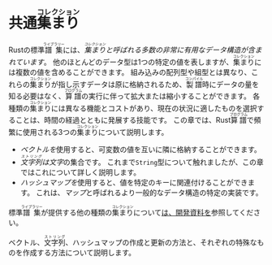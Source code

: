 # 共通<ruby>集まり<rt>コレクション</rt></ruby>

Rustの標準<ruby>譜集<rt>ライブラリー</rt></ruby>には、*<ruby>集まり<rt>コレクション</rt></ruby>*と呼ばれる多数の非常に有用なデータ構造が含まれてい*ます*。
他のほとんどのデータ型は1つの特定の値を表しますが、<ruby>集まり<rt>コレクション</rt></ruby>には複数の値を含めることができます。
組み込みの配列型や組型とは異なり、これらの<ruby>集まり<rt>コレクション</rt></ruby>が指し示すデータは原に格納されるため、<ruby>製譜<rt>コンパイル</rt></ruby>時にデータの量を知る必要はなく、<ruby>算譜<rt>プログラム</rt></ruby>の実行に伴って拡大または縮小することができます。
各種類の<ruby>集まり<rt>コレクション</rt></ruby>には異なる機能とコストがあり、現在の状況に適したものを選択することは、時間の経過とともに発展する技能です。
この章では、Rust<ruby>算譜<rt>プログラム</rt></ruby>で頻繁に使用される3つの<ruby>集まり<rt>コレクション</rt></ruby>について説明します。

* *ベクトルを*使用すると、可変数の値を互いに隣に格納することができます。
* *<ruby>文字列<rt>ストリング</rt></ruby>*は*文字*の集合です。
   これまで`String`型について触れましたが、この章ではこれについて詳しく説明します。
* *ハッシュマップを*使用すると、値を特定のキーに関連付けることができます。
   これは、*マップ*と呼ばれるより一般的なデータ構造の特定の実装です。

標準<ruby>譜集<rt>ライブラリー</rt></ruby>が提供する他の種類の<ruby>集まり<rt>コレクション</rt></ruby>について[は、開発資料を][collections]参照してください。

[collections]: ../../std/collections/index.html

ベクトル、<ruby>文字列<rt>ストリング</rt></ruby>、ハッシュマップの作成と更新の方法と、それぞれの特殊なものを作成する方法について説明します。
